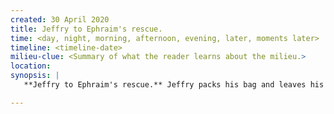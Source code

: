 ```yaml
---
created: 30 April 2020
title: Jeffry to Ephraim's rescue.
time: <day, night, morning, afternoon, evening, later, moments later>
timeline: <timeline-date>
milieu-clue: <Summary of what the reader learns about the milieu.>
location:
synopsis: |
   **Jeffry to Ephraim's rescue.** Jeffry packs his bag and leaves his wife & kids before heading to Philadelphia. Word of Smithytown being attacked has reached them, but he wavers over having them come with him. He reminds them of where to hide.

---
```


